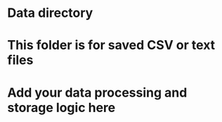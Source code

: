 # Data directory
# This folder is for saved CSV or text files
# Add your data processing and storage logic here
